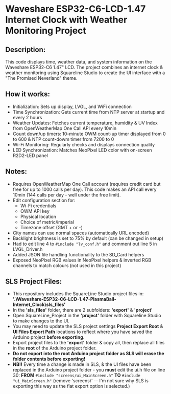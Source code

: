 # Waveshare ESP32-C6-LCD-1.47 Internet Clock with Weather Monitoring Project

## Description:
This code displays time, weather data, and system information on the Waveshare ESP32-C6 1.47" LCD. The project combines an internet clock & weather monitoring using Squareline Studio to create the UI interface with a "The Promised Neverland" theme.

## How it works:
- Initialization: Sets up display, LVGL, and WiFi connection
- Time Synchronization: Gets current time from NTP server at startup and every 2 hours
- Weather Updates: Fetches current temperature, humidity & UV Index from OpenWeatherMap One Call API every 10min
- Count down/up timers: 10-minute OWM count-up timer displayed from 0 to 600 & NTP count-dowm timer from 7200 to 0
- Wi-Fi Monitoring: Regularly checks and displays connection quality
- LED Synchronization: Matches NeoPixel LED color with on-screen R2D2-LED panel

## Notes:
- Requires OpenWeatherMap One Call account (requires credit card but free for up to 1000 calls per day). This code makes an API call every 10min (144 calls per day - well under the free limit).
- Edit configuration section for:
  - Wi-Fi credentials
  - OWM API key
  - Physical location
  - Choice of metric/imperial
  - Timezone offset (GMT + or -)
- City names can use normal spaces (automatically URL encoded)
- Backlight brightness is set to 75% by default (can be changed in setup)
- Had to edit line 4 to `#include "lv_conf.h"` and comment out line 5 in LVGL_Driver.h
- Added JSON file handling functionality to the SD_Card helpers
- Exposed NeoPixel RGB values in NeoPixel helpers & inverted RGB channels to match colours (not used in this project)

## SLS Project Files:
- This repository includes the SquareLine Studio project files in: **'.\Waveshare-ESP32-C6-LCD-1.47-PlasmaBall-Internet_Clock\sls_files'**
- In the **'sls_files'** folder, there are 2 subfolders: **'export'** & **'project'**
- Open SquareLine_Project in the **'project'** folder with Squareline Studio to make changes to the UI.
- You may need to update the SLS project settings **Project Export Root** & **UI Files Export Path** locations to reflect where you have saved the Arduino project **before exporting**.
- Export project files to the **'export'** folder & copy all, then replace all files in the **root** of the Arduino project folder.
- **Do not export into the root Arduino project folder as SLS will erase the folder contents before exporting!**
- **NB!!** Every time a change is made in SLS, & the UI files have been replaced in the Arduino project folder - you **must** edit the ui.h file on line 30: **FROM** `#include "screens/ui_MainScreen.h"` **TO** `#include "ui_MainScreen.h"` (remove 'screens/' -- I'm not sure why SLS is exporting this way as the flat export option is selected.)

